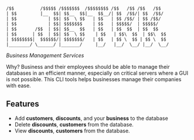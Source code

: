 ```
/$$          /$$$$$ /$$$$$$$  /$$$$$$$$ /$$   /$$ /$$   /$$
| $$         |__  $$| $$__  $$|__  $$__/| $$  /$$/| $$  /$$/
| $$            | $$| $$  \ $$   | $$   | $$ /$$/ | $$ /$$/ 
| $$            | $$| $$$$$$$    | $$   | $$$$$/  | $$$$$/  
| $$       /$$  | $$| $$__  $$   | $$   | $$  $$  | $$  $$  
| $$      | $$  | $$| $$  \ $$    | $$   | $$\  $$  | $$\  $$ 
| $$$$$$$$|  $$$$$$/| $$$$$$$/   | $$   | $$ \  $$ | $$ \  $$
|________/ \______/ |_______/     |__/   |__/  \__/ |__/  \__/
```
*Business Management Services*

Why? Business and their employees should be able to manage their databases in an efficient manner, especially on critical servers where a GUI is not possible. This CLI tools helps businesses manage their companies with ease.
## Features
- Add **customers**, **discounts**, and your **business** to the database
- Delete **discounts**, **customers** from the database.
- View **discounts**, **customers** from the database.
